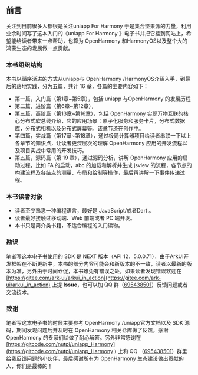 ## 前言

关注到目前很多人都很是关注uniapp For Harmony 于是集合坚果派的力量，利用业余时间写了这本入门的《uniapp For Harmony 》电子书并把它挂到网站上，希望能给读者带来一点帮助，也算为 OpenHarmony 和HarmonyOS以及整个大的鸿蒙生态的发展做一点贡献。



### 本书组织结构

本书以循序渐进的方式从uniapp与 OpenHarmony /HarmonyOS介绍入手，到最后的落地实践，分为五篇，共计 16 章，各篇的主要内容如下：

- 第一篇，入门篇（第1章~第5章），包括 uniapp 与OpenHarmony 的发展历程
- 第二篇，进阶篇（第6章~第12章），
- 第三篇，高阶篇（第13章~第16章），包括 OpenHarmony 实现万物互联的核心分布式软总线介绍，它的应用场景：原子化服务和服务卡片，分布式数据库，分布式相机以及分布式屏幕等。该章节还在创作中。
- 第四篇，实战篇（第17章~第18章），通过极简计算器项目给读者串联一下以上各章节的知识点，让读者更深层次的理解 OpenHarmony 应用的开发流程以及项目实战中常用的开发技巧。
- 第五篇，源码篇（第 19 章），通过源码分析，讲解 OpenHarmony 应用的启动过程，比如 FA 的启动，abc 的加载和解析并生成 jsview 的流程，各节点的构建流程及各结点的测量、布局和绘制等操作，最后再讲解一下事件传递过程。



### 本书读者对象

- 读者至少熟悉一种编程语言，最好是 JavaScript/或者Dart 。
- 读者最好接触过移动端、Web 前端或者 PC 端开发。
- 本书只是简介类书籍，不适合编程的入门读物。



### 勘误

笔者写这本电子书使用的 SDK 是 NEXT 版本（API 12，5.0.0.71），由于ArkUI开发框架在不断更新中，本书的部分内容可能会和新版本的不一致，读者以最新的版本为准，另外由于时间仓促，本书难免有错误之处，如果读者发现错误欢迎在 [https://gitee.com/ark-ui/arkui_in_action](https://gitee.com/ark-ui/arkui_in_action) 上提  **Issue**，也可以加 QQ 群（[695438501](https://qm.qq.com/cgi-bin/qm/qr?k=YBDKMU9Lt309QL_I1Lfa2jVpGwx65VSR&jump_from=webapi)）反馈问题或者交流技术。



### 致谢

笔者写这本电子书的时候主要参考 OpenHarmony /uniapp官方文档以及 SDK 源码，期间发现问题后并及时在  OpenHarmony 相关仓库做了反馈，感谢 OpenHarmony 的专家们给做了耐心解答。另外非常感谢在 [https://gitcode.com/nutpi/uniapp_Harmony](https://gitcode.com/nutpi/uniapp_Harmony ) 上和 QQ （[695438501](https://qm.qq.com/cgi-bin/qm/qr?k=YBDKMU9Lt309QL_I1Lfa2jVpGwx65VSR&jump_from=webapi)）群里给我反馈问题的小伙伴，最后感谢所有为 OpenHarmony 生态建设做出贡献的人，你们是最棒的！

